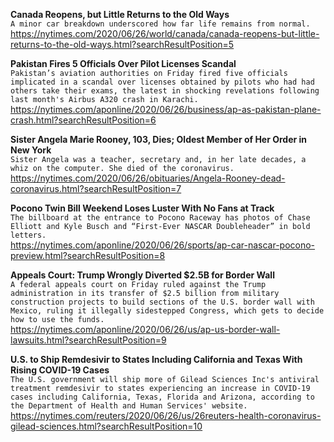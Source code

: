 **Canada Reopens, but Little Returns to the Old Ways**\
`A minor car breakdown underscored how far life remains from normal.`\
https://nytimes.com/2020/06/26/world/canada/canada-reopens-but-little-returns-to-the-old-ways.html?searchResultPosition=5

**Pakistan Fires 5 Officials Over Pilot Licenses Scandal**\
`Pakistan’s aviation authorities on Friday fired five officials implicated in a scandal over licenses obtained by pilots who had had others take their exams, the latest in shocking revelations following last month's Airbus A320 crash in Karachi. `\
https://nytimes.com/aponline/2020/06/26/business/ap-as-pakistan-plane-crash.html?searchResultPosition=6

**Sister Angela Marie Rooney, 103, Dies; Oldest Member of Her Order in New York**\
`Sister Angela was a teacher, secretary and, in her late decades, a whiz on the computer. She died of the coronavirus.`\
https://nytimes.com/2020/06/26/obituaries/Angela-Rooney-dead-coronavirus.html?searchResultPosition=7

**Pocono Twin Bill Weekend Loses Luster With No Fans at Track**\
`The billboard at the entrance to Pocono Raceway has photos of Chase Elliott and Kyle Busch and “First-Ever NASCAR Doubleheader” in bold letters.`\
https://nytimes.com/aponline/2020/06/26/sports/ap-car-nascar-pocono-preview.html?searchResultPosition=8

**Appeals Court: Trump Wrongly Diverted $2.5B for Border Wall**\
`A federal appeals court on Friday ruled against the Trump administration in its transfer of $2.5 billion from military construction projects to build sections of the U.S. border wall with Mexico, ruling it illegally sidestepped Congress, which gets to decide how to use the funds.`\
https://nytimes.com/aponline/2020/06/26/us/ap-us-border-wall-lawsuits.html?searchResultPosition=9

**U.S. to Ship Remdesivir to States Including California and Texas With Rising COVID-19 Cases**\
`The U.S. government will ship more of Gilead Sciences Inc's antiviral treatment remdesivir to states experiencing an increase in COVID-19 cases including California, Texas, Florida and Arizona, according to the Department of Health and Human Services' website.`\
https://nytimes.com/reuters/2020/06/26/us/26reuters-health-coronavirus-gilead-sciences.html?searchResultPosition=10

